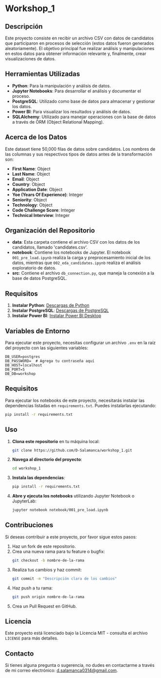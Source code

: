 # Workshop_1

## Descripción

Este proyecto consiste en recibir un archivo CSV con datos de candidatos que participaron en procesos de selección (estos datos fueron generados aleatoriamente). El objetivo principal fue realizar análisis y manipulaciones en estos datos para obtener información relevante y, finalmente, crear visualizaciones de datos.

## Herramientas Utilizadas

- **Python**: Para la manipulación y análisis de datos.
- **Jupyter Notebooks**: Para desarrollar el análisis y documentar el proceso.
- **PostgreSQL**: Utilizado como base de datos para almacenar y gestionar los datos.
- **Power BI**: Para visualizar los resultados y análisis de datos.
- **SQLAlchemy**: Utilizado para manejar operaciones con la base de datos a través de ORM (Object Relational Mapping).

## Acerca de los Datos

Este dataset tiene 50,000 filas de datos sobre candidatos. Los nombres de las columnas y sus respectivos tipos de datos antes de la transformación son:

- **First Name**: Object
- **Last Name**: Object
- **Email**: Object
- **Country**: Object
- **Application Date**: Object
- **Yoe (Years Of Experience)**: Integer
- **Seniority**: Object
- **Technology**: Object
- **Code Challenge Score**: Integer
- **Technical Interview**: Integer

## Organización del Repositorio

- **data**: Esta carpeta contiene el archivo CSV con los datos de los candidatos, llamado 'candidates.csv'.
- **notebook**: Contiene los notebooks de Jupyter. El notebook `001_pre_load.ipynb` realiza la carga y preprocesamiento inicial de los datos, mientras que `002_eda_candidates.ipynb` realiza el análisis exploratorio de datos.
- **src**: Contiene el archivo `db_connection.py`, que maneja la conexión a la base de datos PostgreSQL.

## Requisitos

1. **Instalar Python**: [Descargas de Python](https://www.python.org/downloads/)
2. **Instalar PostgreSQL**: [Descargas de PostgreSQL](https://www.postgresql.org/download/)
3. **Instalar Power BI**: [Instalar Power BI Desktop](https://powerbi.microsoft.com/es-es/desktop/)

## Variables de Entorno

Para ejecutar este proyecto, necesitas configurar un archivo `.env` en la raíz del proyecto con las siguientes variables:

```plaintext
DB_USER=postgres
DB_PASSWORD=  # Agrega tu contraseña aquí
DB_HOST=localhost
DB_PORT=5
DB_DB=workshop
```
## Requisitos

Para ejecutar los notebooks de este proyecto, necesitarás instalar las dependencias listadas en `requirements.txt`. Puedes instalarlas ejecutando:

```bash
pip install -r requirements.txt
```

## Uso

1. **Clona este repositorio** en tu máquina local:
   ```bash
   git clone https://github.com/D-Salamanca/workshop_1.git
   ```

2. **Navega al directorio del proyecto**:
   ```bash
   cd workshop_1
   ```

3. **Instala las dependencias**:
   ```bash
   pip install -r requirements.txt
   ```

4. **Abre y ejecuta los notebooks** utilizando Jupyter Notebook o JupyterLab:
   ```bash
   jupyter notebook notebook/001_pre_load.ipynb
   ```

## Contribuciones

Si deseas contribuir a este proyecto, por favor sigue estos pasos:

1. Haz un fork de este repositorio.
2. Crea una nueva rama para tu feature o bugfix:
   ```bash
   git checkout -b nombre-de-la-rama
   ```
3. Realiza tus cambios y haz commit:
   ```bash
   git commit -m "Descripción clara de los cambios"
   ```
4. Haz push a tu rama:
   ```bash
   git push origin nombre-de-la-rama
   ```
5. Crea un Pull Request en GitHub.

## Licencia

Este proyecto está licenciado bajo la Licencia MIT - consulta el archivo `LICENSE` para más detalles.

## Contacto

Si tienes alguna pregunta o sugerencia, no dudes en contactarme a través de mi correo electrónico: [d.salamanca0314@gmail.com](mailto:d.salamanca0314@gmail.com).

